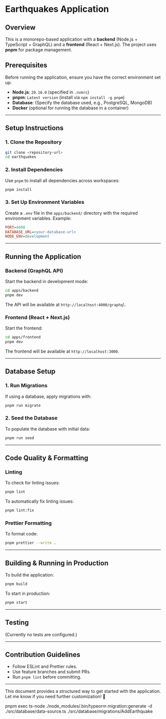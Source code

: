 # Earthquakes Application

## Overview
This is a monorepo-based application with a **backend** (Node.js + TypeScript + GraphQL) and a **frontend** (React + Next.js). The project uses **pnpm** for package management.

## Prerequisites
Before running the application, ensure you have the correct environment set up:

- **Node.js**: `20.16.0` (specified in `.nvmrc`)
- **pnpm**: `Latest version` (install via `npm install -g pnpm`)
- **Database**: (Specify the database used, e.g., PostgreSQL, MongoDB)
- **Docker** (optional for running the database in a container)

---

## Setup Instructions

### 1. Clone the Repository
```sh
git clone <repository-url>
cd earthquakes
```

### 2. Install Dependencies
Use `pnpm` to install all dependencies across workspaces:
```sh
pnpm install
```

### 3. Set Up Environment Variables
Create a `.env` file in the `apps/backend/` directory with the required environment variables. Example:

```ini
PORT=4000
DATABASE_URL=<your-database-url>
NODE_ENV=development
```

---

## Running the Application

### Backend (GraphQL API)
Start the backend in development mode:
```sh
cd apps/backend
pnpm dev
```
The API will be available at `http://localhost:4000/graphql`.

### Frontend (React + Next.js)
Start the frontend:
```sh
cd apps/frontend
pnpm dev
```
The frontend will be available at `http://localhost:3000`.

---

## Database Setup

### 1. Run Migrations
If using a database, apply migrations with:
```sh
pnpm run migrate
```

### 2. Seed the Database
To populate the database with initial data:
```sh
pnpm run seed
```

---

## Code Quality & Formatting

### Linting
To check for linting issues:
```sh
pnpm lint
```

To automatically fix linting issues:
```sh
pnpm lint:fix
```

### Prettier Formatting
To format code:
```sh
pnpm prettier --write .
```

---

## Building & Running in Production
To build the application:
```sh
pnpm build
```

To start in production:
```sh
pnpm start
```

---

## Testing
(Currently no tests are configured.)

---

## Contribution Guidelines
- Follow ESLint and Prettier rules.
- Use feature branches and submit PRs.
- Run `pnpm lint` before committing.

---

This document provides a structured way to get started with the application. Let me know if you need further customization! 🚀



pnpm exec ts-node ./node_modules/.bin/typeorm migration:generate -d ./src/database/data-source.ts ./src/database/migrations/AddEarthquake